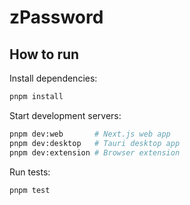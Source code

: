 # zPassword

## How to run

Install dependencies:

```bash
pnpm install
```

Start development servers:

```bash
pnpm dev:web       # Next.js web app
pnpm dev:desktop   # Tauri desktop app
pnpm dev:extension # Browser extension
```

Run tests:

```bash
pnpm test
```
